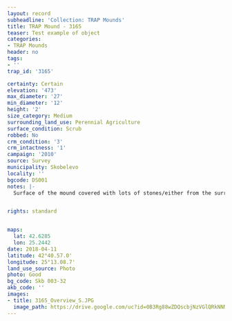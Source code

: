```yaml
---
layout: record
subheadline: 'Collection: TRAP Mounds'
title: TRAP Mound - 3165
teaser: Test example of object
categories:
- TRAP Mounds
header: no
tags:
- ''
trap_id: '3165'

certainty: Certain
elevation: '473'
max_diameter: '27'
min_diameter: '12'
height: '2'
size_category: Medium
surrounding_land_use: Perennial Agriculture
surface_condition: Scrub
robbed: No
crm_condition: '3'
crm_intactness: '1'
campaign: '2010'
source: Survey
municipality: Skobelevo
locality: ''
bgcode: DS001
notes: |-
  Surface of the mound covered with lots of stones/either from the surrounding pasture or from the mound.


rights: standard


maps:
  lat: 42.6285
  lon: 25.2442
date: 2018-04-11
latitude: 42°40.57.0'
longitude: 25°13.08.7'
land_use_source: Photo
photo: Good
bg_code: Skb 003-32
akb_code: ''
images:
- title: 3165_Overview_S.JPG
  image_path: https://drive.google.com/uc?id=0B3Rg88wZDQscbjNzVGlQRkNNNUE
---
```

